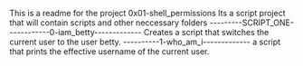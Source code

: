This is a readme for the project 0x01-shell_permissions
Its a script project that will contain scripts and other neccessary folders
---------SCRIPT_ONE------------0-iam_betty-------------
Creates a script that switches the current user to the user betty.
	  ----------1-who_am_i-------------
	a script that prints the effective username of the current user.
	

